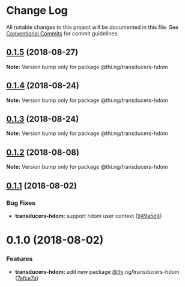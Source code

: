 # Change Log

All notable changes to this project will be documented in this file.
See [Conventional Commits](https://conventionalcommits.org) for commit guidelines.

<a name="0.1.5"></a>
## [0.1.5](https://github.com/thi-ng/umbrella/compare/@thi.ng/transducers-hdom@0.1.4...@thi.ng/transducers-hdom@0.1.5) (2018-08-27)




**Note:** Version bump only for package @thi.ng/transducers-hdom

<a name="0.1.4"></a>
## [0.1.4](https://github.com/thi-ng/umbrella/compare/@thi.ng/transducers-hdom@0.1.3...@thi.ng/transducers-hdom@0.1.4) (2018-08-24)




**Note:** Version bump only for package @thi.ng/transducers-hdom

<a name="0.1.3"></a>
## [0.1.3](https://github.com/thi-ng/umbrella/compare/@thi.ng/transducers-hdom@0.1.2...@thi.ng/transducers-hdom@0.1.3) (2018-08-24)




**Note:** Version bump only for package @thi.ng/transducers-hdom

<a name="0.1.2"></a>
## [0.1.2](https://github.com/thi-ng/umbrella/compare/@thi.ng/transducers-hdom@0.1.1...@thi.ng/transducers-hdom@0.1.2) (2018-08-08)




**Note:** Version bump only for package @thi.ng/transducers-hdom

<a name="0.1.1"></a>
## [0.1.1](https://github.com/thi-ng/umbrella/compare/@thi.ng/transducers-hdom@0.1.0...@thi.ng/transducers-hdom@0.1.1) (2018-08-02)


### Bug Fixes

* **transducers-hdom:** support hdom user context ([949a5d4](https://github.com/thi-ng/umbrella/commit/949a5d4))




<a name="0.1.0"></a>
# 0.1.0 (2018-08-02)


### Features

* **transducers-hdom:** add new package [@thi](https://github.com/thi).ng/transducers-hdom ([7efce7a](https://github.com/thi-ng/umbrella/commit/7efce7a))
